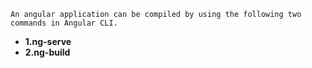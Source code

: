 `An angular application can be compiled by using the following two commands in Angular CLI.`
- **1.ng-serve**
- **2.ng-build**

